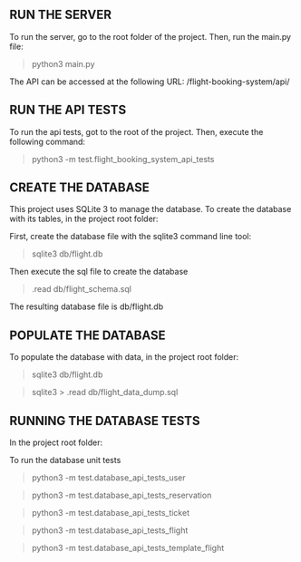 RUN THE SERVER
------------------
To run the server, go to the root folder of the project. Then, run the main.py file:

> python3 main.py

The API can be accessed at the following URL:
/flight-booking-system/api/

RUN THE API TESTS
------------------
To run the api tests, got to the root of the project. Then, execute the following command:

> python3 -m test.flight_booking_system_api_tests

CREATE THE DATABASE
------------------

This project uses SQLite 3 to manage the database. To create the database with its tables, in the project root folder:

First, create the database file with the sqlite3 command line tool:

> sqlite3 db/flight.db

Then execute the sql file to create the database

> .read db/flight_schema.sql

The resulting database file is db/flight.db

POPULATE THE DATABASE
------------------

To populate the database with data, in the project root folder:

> sqlite3 db/flight.db

> sqlite3 \> .read db/flight_data_dump.sql

RUNNING THE DATABASE TESTS
-----------------

In the project root folder:

To run the database unit tests
> python3 -m test.database_api_tests_user

> python3 -m test.database_api_tests_reservation

> python3 -m test.database_api_tests_ticket

> python3 -m test.database_api_tests_flight

> python3 -m test.database_api_tests_template_flight
